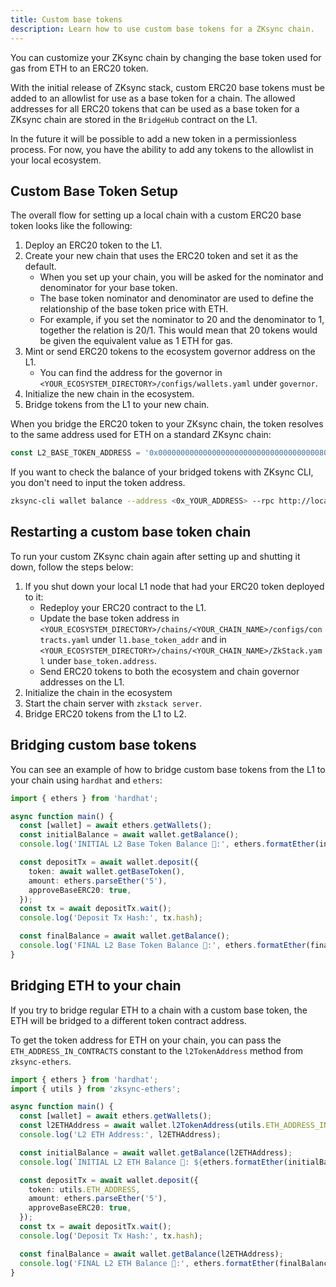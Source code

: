 ```yaml
---
title: Custom base tokens
description: Learn how to use custom base tokens for a ZKsync chain.
---
```


You can customize your ZKsync chain by changing the base token used for gas from ETH to an ERC20 token.

With the initial release of ZKsync stack, custom ERC20 base tokens must be added to an allowlist  for use as a base token for a chain.
The allowed addresses for all ERC20 tokens that can be used as a base token for a ZKsync chain are stored in the `BridgeHub` contract on the L1.

In the future it will be possible to add a new token in a permissionless process.
For now, you have the ability to add any tokens to the allowlist in your local ecosystem.

## Custom Base Token Setup

The overall flow for setting up a local chain with a custom ERC20 base token looks like the following:

1. Deploy an ERC20 token to the L1.
1. Create your new chain that uses the ERC20 token and set it as the default.
    - When you set up your chain, you will be asked for the nominator and denominator for your base token.
    - The base token nominator and denominator are used to define the relationship of the base token price with ETH.
    - For example, if you set the nominator to 20 and the denominator to 1, together the relation is 20/1.
    This would mean that 20 tokens would be given the equivalent value as 1 ETH for gas.
1. Mint or send ERC20 tokens to the ecosystem governor address on the L1.
    - You can find the address for the governor in `<YOUR_ECOSYSTEM_DIRECTORY>/configs/wallets.yaml` under `governor`.
1. Initialize the new chain in the ecosystem.
1. Bridge tokens from the L1 to your new chain.

When you bridge the ERC20 token to your ZKsync chain, the token resolves to the same address used for ETH on a standard ZKsync chain:

```ts
const L2_BASE_TOKEN_ADDRESS = '0x000000000000000000000000000000000000800a';
```

If you want to check the balance of your bridged tokens with ZKsync CLI, you don't need to input the token address.

```bash
zksync-cli wallet balance --address <0x_YOUR_ADDRESS> --rpc http://localhost:3050
```

## Restarting a custom base token chain

To run your custom ZKsync chain again after setting up and shutting it down, follow the steps below:

1. If you shut down your local L1 node that had your ERC20 token deployed to it:
    - Redeploy your ERC20 contract to the L1.
    - Update the base token address in `<YOUR_ECOSYSTEM_DIRECTORY>/chains/<YOUR_CHAIN_NAME>/configs/contracts.yaml` under `l1.base_token_addr` and in
  `<YOUR_ECOSYSTEM_DIRECTORY>/chains/<YOUR_CHAIN_NAME>/ZkStack.yaml` under `base_token.address`.
    - Send ERC20 tokens to both the ecosystem and chain governor addresses on the L1.
1. Initialize the chain in the ecosystem
1. Start the chain server with `zkstack server`.
1. Bridge ERC20 tokens from the L1 to L2.

## Bridging custom base tokens

You can see an example of how to bridge custom base tokens from the L1 to your chain using `hardhat` and `ethers`:

```ts
import { ethers } from 'hardhat';

async function main() {
  const [wallet] = await ethers.getWallets();
  const initialBalance = await wallet.getBalance();
  console.log('INITIAL L2 Base Token Balance 🎉:', ethers.formatEther(initialBalance));

  const depositTx = await wallet.deposit({
    token: await wallet.getBaseToken(),
    amount: ethers.parseEther('5'),
    approveBaseERC20: true,
  });
  const tx = await depositTx.wait();
  console.log('Deposit Tx Hash:', tx.hash);

  const finalBalance = await wallet.getBalance();
  console.log('FINAL L2 Base Token Balance 🎉:', ethers.formatEther(finalBalance));
}
```

## Bridging ETH to your chain

If you try to bridge regular ETH to a chain with a custom base token, the ETH will be bridged to a different token contract address.

To get the token address for ETH on your chain, you can pass the `ETH_ADDRESS_IN_CONTRACTS` constant to the `l2TokenAddress` method from `zksync-ethers`.

```ts
import { ethers } from 'hardhat';
import { utils } from 'zksync-ethers';

async function main() {
  const [wallet] = await ethers.getWallets();
  const l2ETHAddress = await wallet.l2TokenAddress(utils.ETH_ADDRESS_IN_CONTRACTS);
  console.log('L2 ETH Address:', l2ETHAddress);

  const initialBalance = await wallet.getBalance(l2ETHAddress);
  console.log(`INITIAL L2 ETH Balance 🎉: ${ethers.formatEther(initialBalance)} ETH`);

  const depositTx = await wallet.deposit({
    token: utils.ETH_ADDRESS,
    amount: ethers.parseEther('5'),
    approveBaseERC20: true,
  });
  const tx = await depositTx.wait();
  console.log('Deposit Tx Hash:', tx.hash);

  const finalBalance = await wallet.getBalance(l2ETHAddress);
  console.log('FINAL L2 ETH Balance 🎉:', ethers.formatEther(finalBalance));
}
```

